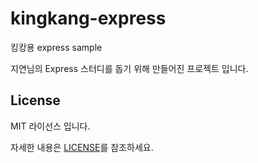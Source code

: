 # kingkang-express
킹캉용 express sample

지연님의 Express 스터디를 돕기 위해 만들어진 프로젝트 입니다.

<!-- LICENSE -->
## License

MIT 라이선스 입니다. 

자세한 내용은 [LICENSE](https://github.com/JoungSik/kingkang-express/blob/master/LICENSE.md)를 참조하세요.
